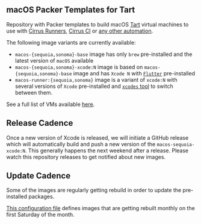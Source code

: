 ## macOS Packer Templates for Tart

Repository with Packer templates to build macOS [Tart](https://tart.run/) virtual machines to use with [Cirrus Runners](https://cirrus-runners.app/),
[Cirrus CI](https://cirrus-ci.org/guide/macOS/) or [any other automation](https://tart.run/integrations/cirrus-cli/).

The following image variants are currently available:

* `macos-{sequoia,sonoma}-base` image has only `brew` pre-installed and the latest version of `macOS` available
* `macos-{sequoia,sonoma}-xcode:N` image is based on `macos-{sequoia,sonoma}-base` image and has `Xcode N` with [`Flutter`](https://flutter.dev/) pre-installed
* `macos-runner:{sequoia,sonoma}` image is a variant of `xcode:N` with several versions of `Xcode` pre-installed and [`xcodes` tool](https://github.com/XcodesOrg/xcodes) to switch between them.

See a full list of VMs available [here](https://github.com/orgs/cirruslabs/packages?tab=packages&q=macos-).

## Release Cadence

Once a new version of Xcode is released, we will initiate a GitHub release which will automatically build and push
a new version of the `macos-sequoia-xcode:N`. This generally happens the next weekend after a release.
Please watch this repository releases to get notified about new images.

## Update Cadence

Some of the images are regularly getting rebuild in order to update the pre-installed packages. 

[This configuration file](.ci/cirrus.release.yml) defines images that are getting rebuilt monthly on the first Saturday of the month.
